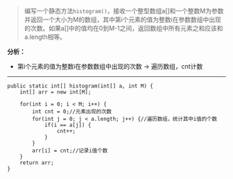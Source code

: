 >编写一个静态方法`histogram()`，接收一个整型数组a[]和一个整数M为参数并返回一个大小为M的数组，其中第i个元素的值为整数i在参数数组中出现的次数。如果a[]中的值均在0到M-1之间，返回数组中所有元素之和应该和a.length相等。

**分析：**

- 第i个元素的值为整数i在参数数组中出现的次数 → 遍历数组，cnt计数
 

***
	public static int[] histogram(int[] a, int M) {
		int[] arr = new int[M];
		
		for(int i = 0; i < M; i++) {
			int cnt = 0;//元素出现的次数
			for(int j = 0; j < a.length; j++) {//遍历数组，统计其中i值的个数
				if(i == a[j]) {
					cnt++;
				}
			}
			arr[i] = cnt;//记录i值个数
		}		
		return arr;
	}
